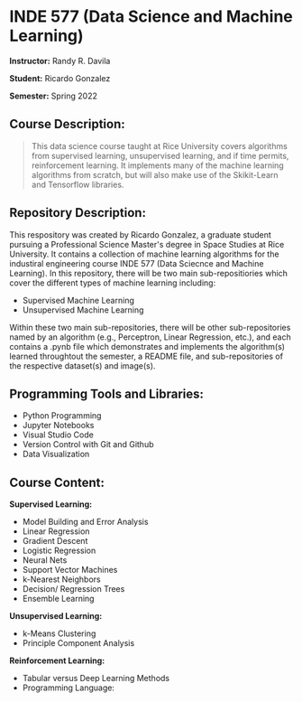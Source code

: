 # INDE 577 (Data Science and Machine Learning)
**Instructor:** Randy R. Davila

**Student:** Ricardo Gonzalez

**Semester:** Spring 2022

## **Course Description:**

> This data science course taught at Rice University covers algorithms from supervised learning, unsupervised learning, and if time permits, reinforcement learning. It implements many of the machine learning algorithms from scratch, but will also make use of the Skikit-Learn and Tensorflow libraries. 

## **Repository Description:**

This respository was created by Ricardo Gonzalez, a graduate student pursuing a Professional Science Master's degree in Space Studies at Rice University. It contains a collection of machine learning algorithms for the industiral engineering course INDE 577 (Data Sciecnce and Machine Learning). In this repository, there will be two main sub-repositiories which cover the different types of machine learning including: 
- Supervised Machine Learning
- Unsupervised Machine Learning

Within these two main sub-repositories, there will be other sub-repositories named by an algorithm (e.g., Perceptron, Linear Regression, etc.), and each contains a .pynb file which demonstrates and implements the algorithm(s) learned throughtout the semester, a README file, and sub-repositories of the respective dataset(s) and image(s).


## **Programming Tools and Libraries:**
- Python Programming
- Jupyter Notebooks
- Visual Studio Code
- Version Control with Git and Github
- Data Visualization


## **Course Content:**

**Supervised Learning:**

- Model Building and Error Analysis
- Linear Regression
- Gradient Descent
- Logistic Regression
- Neural Nets
- Support Vector Machines
- k-Nearest Neighbors
- Decision/ Regression Trees
- Ensemble Learning


**Unsupervised Learning:**
- k-Means Clustering
- Principle Component Analysis

**Reinforcement Learning:**
- Tabular versus Deep Learning Methods
- Programming Language:
